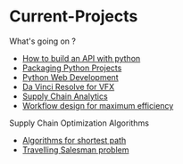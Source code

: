 # Current-Projects
What's going on ?

- [How to build an API with python](https://towardsdatascience.com/how-to-build-your-first-python-package-6a00b02635c9)
- [Packaging Python Projects](https://packaging.python.org/en/latest/tutorials/packaging-projects/)
- [Python Web Development](https://blog.miguelgrinberg.com/post/the-flask-mega-tutorial-part-i-hello-world)
- [Da Vinci Resolve for VFX](https://www.blackmagicdesign.com/products/davinciresolve/training)
- [Supply Chain Analytics](https://www.youtube.com/watch?v=PmR2SKeY9Ms&list=PLGit8yny_3ANzZMsJJjeuxMg-S0f0hGcn&index=1)
- [Workflow design for maximum efficiency](https://www.smartsheet.com/content/workflow-design)

Supply Chain Optimization Algorithms
- [Algorithms for shortest path](https://algorithmyou.com/2020/02/15/artificial-intelligence/how-google-maps-work-fast-route-planning/)
- [Travelling Salesman problem](https://www.youtube.com/watch?v=XaXsJJh-Q5Y&t=2s)

